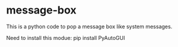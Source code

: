 # message-box
This is a python code to pop a message box like system messages.

Need to install this modue: pip install PyAutoGUI
